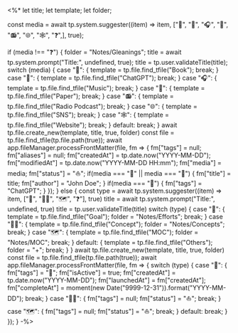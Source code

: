 <%*
let title;
let template;
let folder;

const media = await tp.system.suggester((item) => item, ["📖", "🧠", "🎧", "📰", "📻", "🌐", "🕸️", "❓",], true);

if (media !== "❓") {
	folder = "Notes/Gleanings";
	title = await tp.system.prompt("Title:", undefined, true);
	title = tp.user.validateTitle(title);
	switch (media) {
		case "📖": {
			template = tp.file.find_tfile("Book");
			break;
		}
		case "🧠": {
			template = tp.file.find_tfile("ChatGPT");
			break;
		}
		case "🎧": {
			template = tp.file.find_tfile("Music");
			break;
		}
		case "📰": {
			template = tp.file.find_tfile("Paper");
			break;
		}
		case "📻": {
			template = tp.file.find_tfile("Radio Podcast");
			break;
		}
		case "🌐": {
			template = tp.file.find_tfile("SNS");
			break;
		}
		case "🕸️": {
			template = tp.file.find_tfile("Website");
			break;
		}
		default:
			break;
	}
	await tp.file.create_new(template, title, true, folder)
	const file = tp.file.find_tfile(tp.file.path(true));
	await app.fileManager.processFrontMatter(file, fm => {
		fm["tags"] = null;
		fm["aliases"] = null;
		fm["createdAt"] = tp.date.now("YYYY-MM-DD");
		fm["modifiedAt"] =  tp.date.now("YYYY-MM-DD HH:mm");
		fm["media"] = media;
		fm["status"] = "⛵";
		if(media === "📖" || media === "📰") {
			fm["title"] = title;
			fm["author"] = "John Doe";
		}
		if(media === "🧠") {
			fm["tags"] = "ChatGPT";
		}
	});
} else {
	const type = await tp.system.suggester((item) => item, ["🎯", "👨‍🏫", "🗺️", "❓"], true)
	title = await tp.system.prompt("Title:", undefined, true)
	title = tp.user.validateTitle(title)
	switch (type) {
		case "🎯": {
			template = tp.file.find_tfile("Goal");
			folder = "Notes/Efforts";
			break;
		}
		case "👨‍🏫": {
			template = tp.file.find_tfile("Concept");
			folder = "Notes/Concepts";
			break;
		}
		case "🗺️": {
			template = tp.file.find_tfile("MOC");
			folder = "Notes/MOC";
			break;
		}
		default: {
			template = tp.file.find_tfile("Others");
			folder = "+";
			break;
		}
	}
	await tp.file.create_new(template, title, true, folder)
	const file = tp.file.find_tfile(tp.file.path(true));
	await app.fileManager.processFrontMatter(file, fm => {
		switch (type) {
			case "🎯": {
				fm["tags"] = "🎯";
				fm["isActive"] = true;
				fm["createdAt"] = tp.date.now("YYYY-MM-DD");
				fm["launchedAt"] = fm["createdAt"];
				fm["completeAt"] = moment(new Date("9999-12-31")).format("YYYY-MM-DD");
				break;
			}
			case "👨‍🏫": {
				fm["tags"] = null;
				fm["status"] = "⛵";
				break;
			}
			case "🗺️": {
				fm["tags"] = null;
				fm["status"] = "⛵";
				break;
			}
			default:
				break;
		}
	});
}
-%>
